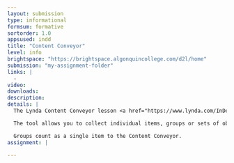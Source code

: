 ```yaml
---
layout: submission
type: informational
formsum: formative
sortorder: 1.0
appsused: indd
title: "Content Conveyor"
level: info
brightspace: "https://brightspace.algonquincollege.com/d2l/home"
submission: "my-assignment-folder"
links: |
  - 
video: 
downloads: 
description: 
details: |
  The Lynda Content Conveyor lesson <a href="https://www.lynda.com/InDesign-tutorials/073-Working-sets-content-conveyor-tool/85324/121150-4.html" title="Lynda: Content Conveyor" target="_blank">is here</a>.

  The tool allows you to collect individual items, groups or sets of objects in the document.

  Groups count as a single item to the Content Conveyor.
assignment: |
  
---
```

